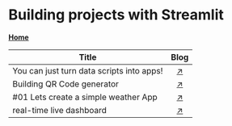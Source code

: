 # Building projects with Streamlit

**[Home](https://projects.streamlitapp.com/)**

| Title | Blog |
|-------------------------------------------|:----------------------------------------------------------------------------------------:|
| You can just turn data scripts into apps! | [↗](https://aadarshkannan.hashnode.dev/you-can-just-turn-data-scripts-into-apps) |
| Building QR Code generator | [↗](https://aadarshkannan.hashnode.dev/building-qr-code-generator) |
| #01 Lets create a simple weather App | [↗](https://aadarshkannan.hashnode.dev/lets-create-a-simple-weather-app-part-1) |
| real-time live dashboard | [↗](https://blog.streamlit.io/how-to-build-a-real-time-live-dashboard-with-streamlit/) |

